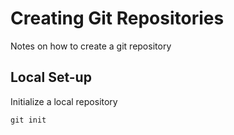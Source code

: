 # Creating Git Repositories

Notes on how to create a git repository

## Local Set-up

Initialize a local repository

```
git init
```
